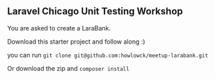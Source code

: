 ## Laravel Chicago Unit Testing Workshop

You are asked to create a LaraBank.

Download this starter project and follow along :)

you can run `git clone git@github.com:howlowck/meetup-larabank.git`

Or download the zip and `composer install`